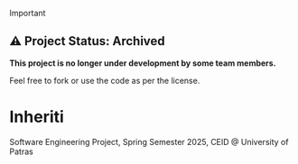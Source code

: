 > [!IMPORTANT]
> ## ⚠️ Project Status: Archived
> 
> **This project is no longer under development by some team members.**
>
> Feel free to fork or use the code as per the license.

# Inheriti
Software Engineering Project, Spring Semester 2025, CEID @ University of Patras
